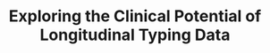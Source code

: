 ---
###############
# DO NOT EDIT
layout: proposal
###############

###############
# TO EDIT
# pub title 
title: "Exploring the Clinical Potential of Longitudinal Typing Data"

# publication image
image:
 name: typing.png
 alt-text: "Heatmaps of keyboard usage" # provide a short description for the image #a11y

# short description of the publication
motivation: "Typing on a touchscreen has the potential to be a clinically relevant biomarker. It involves motor, perceptual, and cognitive functions. Also, it is something we do constantly throughout the day making it a good candidate for granular assessment of the user state. Recently, we built a keyboard toolkit that is able to devise metrics related to the textual and touch behaviours of participants, without compromising user's privacy (see https://techandpeople.github.io/wildkey) ." 

work: "In this thesis, you will be challenged to explore the potential for typing data as a digital phenotype, applied in several case studies. First, you will focus on exploring which measures have potential to be explored in specific diseases (e.g., Dementia, Parkinson's, ALS). Then, together with clinicians you will explore the design of usable reports (i.e. rich visualizations) that enable the quick assessment of changes. Ultimately, you will explore the classification of disease stage from typing behaviours. The project will be developed in collaboration with clinicians from national and international institutions."

# people associated with the publication
people:
 - tjvg
 - afpr
 - arbs
 - kkmm
 - hhnn

###
---